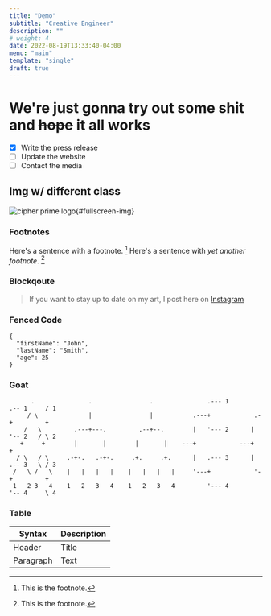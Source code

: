 ```yaml
---
title: "Demo"
subtitle: "Creative Engineer"
description: ""
# weight: 4
date: 2022-08-19T13:33:40-04:00
menu: "main"
template: "single"
draft: true
---
```


# We're just gonna **try out some shit** and ~~hope~~ it all works

- [x] Write the press release
- [ ] Update the website
- [ ] Contact the media

## Img w/ different class
![cipher prime logo](http://willstall.com/img/cp-logo.png){#fullscreen-img}

[^1]: This is the footnote.
[^2]: This is the footnote.
### Footnotes
Here's a sentence with a footnote. [^1]
Here's a sentence with *yet another footnote*. [^2]

### Blockqoute
> If you want to stay up to date on my art, I post here on [Instagram](http://instagram.com/willstall)

### Fenced Code

```
{
  "firstName": "John",
  "lastName": "Smith",
  "age": 25
}
```

### Goat
```goat
      .               .                .               .--- 1          .-- 1     / 1
     / \              |                |           .---+            .-+         +
    /   \         .---+---.         .--+--.        |   '--- 2      |   '-- 2   / \ 2
   +     +        |       |        |       |    ---+            ---+          +
  / \   / \     .-+-.   .-+-.     .+.     .+.      |   .--- 3      |   .-- 3   \ / 3
 /   \ /   \    |   |   |   |    |   |   |   |     '---+            '-+         +
 1   2 3   4    1   2   3   4    1   2   3   4         '--- 4          '-- 4     \ 4

```

### Table
| Syntax | Description |
| ----------- | ----------- |
| Header | Title |
| Paragraph | Text |



